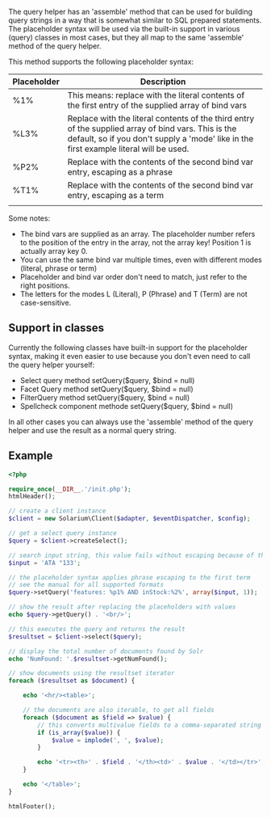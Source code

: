 The query helper has an 'assemble' method that can be used for building query strings in a way that is somewhat similar to SQL prepared statements. The placeholder syntax will be used via the built-in support in various (query) classes in most cases, but they all map to the same 'assemble' method of the query helper.

This method supports the following placeholder syntax:

| Placeholder | Description                                                                                                                                                                                   |
|-------------|-----------------------------------------------------------------------------------------------------------------------------------------------------------------------------------------------|
| %1%         | This means: replace with the literal contents of the first entry of the supplied array of bind vars                                                                                           |
| %L3%        | Replace with the literal contents of the third entry of the supplied array of bind vars. This is the default, so if you don't supply a 'mode' like in the first example literal will be used. |
| %P2%        | Replace with the contents of the second bind var entry, escaping as a phrase                                                                                                                  |
| %T1%        | Replace with the contents of the second bind var entry, escaping as a term                                                                                                                    |
||

Some notes:

-   The bind vars are supplied as an array. The placeholder number refers to the position of the entry in the array, not the array key! Position 1 is actually array key 0.
-   You can use the same bind var multiple times, even with different modes (literal, phrase or term)
-   Placeholder and bind var order don't need to match, just refer to the right positions.
-   The letters for the modes L (Literal), P (Phrase) and T (Term) are not case-sensitive.

Support in classes
------------------

Currently the following classes have built-in support for the placeholder syntax, making it even easier to use because you don't even need to call the query helper yourself:

-   Select query method setQuery($query, $bind = null)
-   Facet Query method setQuery($query, $bind = null)
-   FilterQuery method setQuery($query, $bind = null)
-   Spellcheck component methode setQuery($query, $bind = null)

In all other cases you can always use the 'assemble' method of the query helper and use the result as a normal query string.

Example
-------

```php
<?php

require_once(__DIR__.'/init.php');
htmlHeader();

// create a client instance
$client = new Solarium\Client($adapter, $eventDispatcher, $config);

// get a select query instance
$query = $client->createSelect();

// search input string, this value fails without escaping because of the double-quote
$input = 'ATA "133';

// the placeholder syntax applies phrase escaping to the first term
// see the manual for all supported formats
$query->setQuery('features: %p1% AND inStock:%2%', array($input, 1));

// show the result after replacing the placeholders with values
echo $query->getQuery() . '<br/>';

// this executes the query and returns the result
$resultset = $client->select($query);

// display the total number of documents found by Solr
echo 'NumFound: '.$resultset->getNumFound();

// show documents using the resultset iterator
foreach ($resultset as $document) {

    echo '<hr/><table>';

    // the documents are also iterable, to get all fields
    foreach ($document as $field => $value) {
        // this converts multivalue fields to a comma-separated string
        if (is_array($value)) {
            $value = implode(', ', $value);
        }

        echo '<tr><th>' . $field . '</th><td>' . $value . '</td></tr>';
    }

    echo '</table>';
}

htmlFooter();

```
